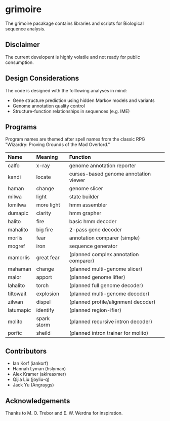 grimoire
========

The grimoire pacakage contains libraries and scripts for Biological sequence analysis.

Disclaimer
----------

The current developent is highly volatile and not ready for public consumption.

Design Considerations
---------------------

The code is designed with the folllowing analyses in mind:

+ Gene structure prediction using hidden Markov models and variants
+ Genome annotation quality control
+ Structure-function relationships in sequences (e.g. IME)


Programs
--------

Program names are themed after spell names from the classic RPG
"Wizardry: Proving Grounds of the Mad Overlord."

| Name      | Meaning    | Function                               |
|:----------|:-----------|:---------------------------------------|
| calfo     | x-ray      | genome annotation reporter
| kandi     | locate     | curses-based genome annotation viewer
| haman     | change     | genome slicer
| milwa     | light      | state builder
| lomilwa   | more light | hmm assembler
| dumapic   | clarity    | hmm grapher 
| halito    | fire       | basic hmm decoder
| mahalito  | big fire   | 2-pass gene decoder
| morlis    | fear       | annotation comparer (simple)
| mogref    | iron       | sequence generator
| mamorlis  | great fear | (planned complex annotation comparer)
| mahaman   | change     | (planned multi-genome slicer)
| malor     | apport     | (planned genome lifter)
| lahalito  | torch      | (planned full genome decoder)
| tiltowait | explosion  | (planned multi-genome decoder)
| zilwan    | dispel     | (planned profile/alignment decoder)
| latumapic | identify   | (planned region-ifier)
| molito    | spark storm| (planned recursive intron decoder)
| porfic    | sheild     | (planned intron trainer for molito)

Contributors
------------

+ Ian Korf (iankorf)
+ Hannah Lyman (hslyman)
+ Alex Kramer (aklreaxmer)
+ Qijia Liu (joyliu-q)
+ Jack Yu (Angraygs)

Acknowledgements
----------------

Thanks to M. O. Trebor and E. W. Werdna for inspiration.


